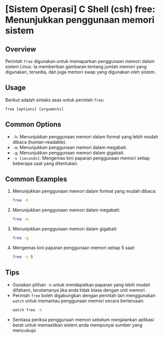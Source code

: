 # [Sistem Operasi] C Shell (csh) free: Menunjukkan penggunaan memori sistem

## Overview
Perintah `free` digunakan untuk memaparkan penggunaan memori dalam sistem Linux. Ia memberikan gambaran tentang jumlah memori yang digunakan, tersedia, dan juga memori swap yang digunakan oleh sistem.

## Usage
Berikut adalah sintaks asas untuk perintah `free`:

```
free [options] [arguments]
```

## Common Options
- `-h`: Menunjukkan penggunaan memori dalam format yang lebih mudah dibaca (human-readable).
- `-m`: Menunjukkan penggunaan memori dalam megabait.
- `-g`: Menunjukkan penggunaan memori dalam gigabait.
- `-s [seconds]`: Mengemas kini paparan penggunaan memori setiap beberapa saat yang ditentukan.

## Common Examples
1. Menunjukkan penggunaan memori dalam format yang mudah dibaca:
   ```bash
   free -h
   ```

2. Menunjukkan penggunaan memori dalam megabait:
   ```bash
   free -m
   ```

3. Menunjukkan penggunaan memori dalam gigabait:
   ```bash
   free -g
   ```

4. Mengemas kini paparan penggunaan memori setiap 5 saat:
   ```bash
   free -s 5
   ```

## Tips
- Gunakan pilihan `-h` untuk mendapatkan paparan yang lebih mudah difahami, terutamanya jika anda tidak biasa dengan unit memori.
- Perintah `free` boleh digabungkan dengan perintah lain menggunakan `watch` untuk memantau penggunaan memori secara berterusan:
   ```bash
   watch free -h
   ```
- Sentiasa periksa penggunaan memori sebelum menjalankan aplikasi berat untuk memastikan sistem anda mempunyai sumber yang mencukupi.